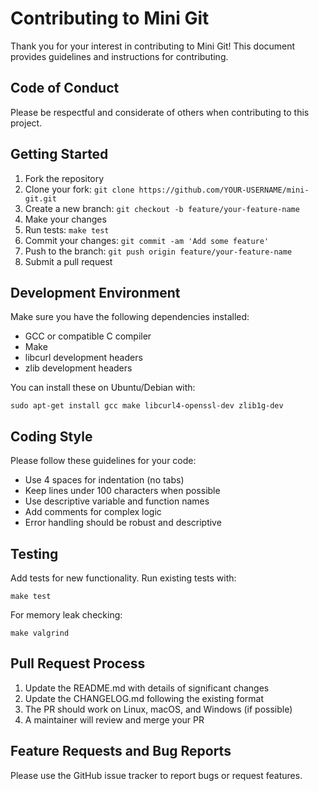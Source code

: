 # Contributing to Mini Git

Thank you for your interest in contributing to Mini Git! This document provides guidelines and instructions for contributing.

## Code of Conduct

Please be respectful and considerate of others when contributing to this project.

## Getting Started

1. Fork the repository
2. Clone your fork: `git clone https://github.com/YOUR-USERNAME/mini-git.git`
3. Create a new branch: `git checkout -b feature/your-feature-name`
4. Make your changes
5. Run tests: `make test`
6. Commit your changes: `git commit -am 'Add some feature'`
7. Push to the branch: `git push origin feature/your-feature-name`
8. Submit a pull request

## Development Environment

Make sure you have the following dependencies installed:

- GCC or compatible C compiler
- Make
- libcurl development headers
- zlib development headers

You can install these on Ubuntu/Debian with:

```
sudo apt-get install gcc make libcurl4-openssl-dev zlib1g-dev
```

## Coding Style

Please follow these guidelines for your code:

- Use 4 spaces for indentation (no tabs)
- Keep lines under 100 characters when possible
- Use descriptive variable and function names
- Add comments for complex logic
- Error handling should be robust and descriptive

## Testing

Add tests for new functionality. Run existing tests with:

```
make test
```

For memory leak checking:

```
make valgrind
```

## Pull Request Process

1. Update the README.md with details of significant changes
2. Update the CHANGELOG.md following the existing format
3. The PR should work on Linux, macOS, and Windows (if possible)
4. A maintainer will review and merge your PR

## Feature Requests and Bug Reports

Please use the GitHub issue tracker to report bugs or request features.